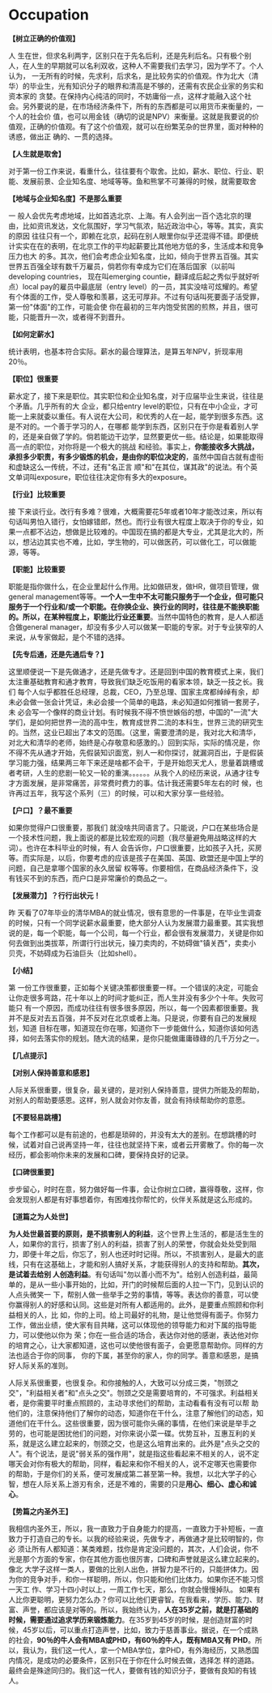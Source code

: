 # Occupation

**【树立正确的价值观】**

人 生在世，但求名利两字，区别只在于先名后利，还是先利后名。只有极个别人，在人生的早期就可以名利双收，这种人不需要我们去学习，因为学不了。个人认为， 一无所有的时候，先求利，后求名，是比较务实的价值观。作为北大（清华）的毕业生，光有知识分子的眼界和清高是不够的，还需有农民企业家的务实和资本家的 贪婪。在保持内心纯洁的同时，不妨庸俗一点，这样才能融入这个社会。另外要说的是，在市场经济条件下，所有的东西都是可以用货币来衡量的，一个人的社会价 值，也可以用金钱（确切的说是NPV）来衡量。这就是我要说的价值观，正确的价值观。有了这个价值观，就可以在纷繁芜杂的世界里，面对种种的诱惑，做出正 确的、一贯的选择。

**【人生就是取舍】**

对于第一份工作来说，看重什么，往往要有个取舍。比如，薪水、职位、行业、职能、发展前景、企业知名度、地域等等。鱼和熊掌不可兼得的时候，就需要取舍

**【地域与企业知名度】不是那么重要**

一 般人会优先考虑地域，比如首选北京、上海。有人会列出一百个选北京的理由，比如资讯发达，文化氛围好，学习气氛浓，贴近政治中心，等等。其实，真实的原因 往往只有一个，即赖在北京，起码在别人眼里你似乎还混得不错。即便统计实实在在的表明，在北京工作的平均起薪要比其他地方低的多，生活成本和竞争压力也大 的多。其次，他们会考虑企业知名度，比如，倾向于世界五百强。其实世界五百强全球有数千万雇员，倘若你有幸成为它们在落后国家（以前叫 developing countries， 现在叫emerging countie，翻译成后起之秀似乎就好听点）local pay的雇员中最底层（entry level）的一员，其实没啥可炫耀的。希望有个体面的工作，受人尊敬和羡慕，这无可厚非。不过有句话叫死要面子活受罪，第一份"体面"的工作，可能会使 你在最初的三年内饱受贫困的煎熬，并且，很可能，只能晋升一次，或者得不到晋升。

**【如何定薪水】**

统计表明，也基本符合实际。薪水的最合理算法，是算五年NPV，折现率用 20％。

**【职位】很重要**

薪水定了，接下来是职位。其实职位和企业知名度，对于应届毕业生来说，往往是个矛盾。几乎所有的大 企业，都只给entry level的职位，只有在中小企业，才可能一上来就委以重任。有人说在大公司，和优秀的人在一起，能学到很多东西。这是不对的。一个善于学习的人，在哪都 能学到东西，区别只在于你是看着别人学的，还是亲自做了学的。倘若能边干边学，显然要更优一些。结论是，如果能取得高一点的职位，对你将是一个极大的挑战 和经验。事实上，**你能接收多大挑战，承担多少职责，有多少锻炼的机会，是由你的职位决定的**，虽然中国自古就有虚衔和虚缺这么一传统，不过，还有"名正言 顺"和"在其位，谋其政"的说法。有个英文单词叫exposure，职位往往决定你有多大的exposure。

**【行业】比较重要**

接 下来谈行业。改行有多难？很难，大概需要花5年或者10年才能改过来，所以有句话叫男怕入错行，女怕嫁错郎，然也。而行业有很大程度上取决于你的专业，如 果一点都不沾边，想做是比较难的。中国现在搞的都是大专业，尤其是北大的，所以，想沾边其实也不难，比如，学生物的，可以做医药，可以做化工，可以做能 源，等等。

**【职能】比较重要**

职能是指你做什么，在企业里起什么作用。比如做研发，做HR，做项目管理，做general management等等。**一个人一生中不太可能只服务于一个企业，但可能只服务于一个行业和/或一个职能。在你换企业、换行业的同时，往往是不能换职能的。所以，在某种程度上，职能比行业还重要**。当然中国特色的教育，是人人都适合做general manager，却没有多少人可以做某一职能的专家。对于专业狭窄的人来说，从专家做起，是个不错的选择。

**【先专后通，还是先通后专？】**

这里顺便说一下是先做通才，还是先做专才。还是回到中国的教育模式上来，我们太注重基础教育和通才教育，导致我们缺乏吃饭用的看家本领，缺乏一技之长。我们 每个人似乎都胜任总经理，总裁，CEO，乃至总理、国家主席都绰绰有余，却未必会做一张会计凭证，未必会接一个简单的电路，未必知道如何推销一套房子，未 必会写一个像样的商业计划。有时候我不得不愤世嫉俗的想，中国的"一流"大学们，是如何把世界一流的高中生，教育成世界二流的本科生，世界三流的研究生 的。当然，这业已超出了本文的范围。（这里，需要澄清的是，我对北大和清华，对北大和清华的老师，始终是心存敬意和感激的。）回到实际，实际的情况是，你 不得不先从通才开始，先假装知识面宽，别人一和你探讨，就漏洞百出，于是假装学习能力强，结果两三年下来还是啥都不会干，于是开始怨天尤人，思量着跳槽或 者考研，人生的悲剧一轮又一轮的重演。。。。。。从我个人的经历来说，从通才往专才方面发展，是非常痛苦，非常费时费力的事。估计我还需要5年左右的时 候，也许再过五年，我写这个系列（三）的时候，可以和大家分享一些经验。

**【户口】？最不重要**

如果你觉得户口很重要，那我们 就没啥共同语言了。只能说，户口在某些场合是一个技术性问题，我上面说的都是比较宏观的问题（我尽量避免用战略这样的大词）。也许在本科毕业的时候，有人 会告诉你，户口很重要，比如孩子入托，买房等。而实际是，以后，你要考虑的应该是孩子在美国、英国、欧盟还是中国上学的问题，自己是拿哪个国家的永久居留 权等等。你要相信，在商品经济条件下，没有钱买不到的东西，而户口是非常廉价的商品之一。

**【发展潜力】？行行出状元！**

昨 天看了07年毕业的清华MBA的就业情况，很有意思的一件事是，在毕业生调查的时候，只有一个同学说薪水最重要，绝大部分人认为发展潜力最重要。其实我想 说的是，每一个职能，每一个公司，每一个行业，都会很有发展潜力，关键是你如何去做到出类拔萃，所谓行行出状元，操刀卖肉的，不妨碍做"镇关西"，卖卖小 贝壳，不妨碍成为石油巨头（比如shell）。

**【小结】**

第 一份工作很重要，正如每个关键决策都很重要一样。一个错误的决定，可能会让你走很多弯路，花十年以上的时间才能纠正，而人生并没有多少个十年。失败可能只 有一个原因，而成功往往有很多很多原因，所以，每一个因素都很重要。我并不是反对去五百强，并不反对在北京或者上海。只是说，你要有自己的发展规划，知道 目标在哪，知道现在你在哪，知道你下一步能做什么，知道你该如何选择，如何去落实你的规划。随大流的结果，是你只能做庸庸碌碌的几千万分之一。



**【几点提示】**

**【对别人保持善意和感恩】**

人际关系很重要，很复杂，最关键的，是对别人保持善意，提供力所能及的帮助，对别人的帮助要感恩。这样，别人就会对你友善，就会有持续帮助你的意愿。

**【不要轻易跳槽】**

每个工作都可以是有前途的，也都是琐碎的，并没有太大的差别。在想跳槽的时候，试着对自己说再坚持一年，往往也就坚持下来，或者云开雾散了。你的每一次经历，都会影响你未来的发展和口碑，要保持良好的记录。

**【口碑很重要】**

步步留心，时时在意，努力做好每一件事，会让你树立口碑，赢得尊敬，这样，你会发现别人都是有好事想着你，有困难找你帮忙的，伙伴关系就是这么形成的。





**【道篇之为人处世】**

**为人处世最首要的原则，是不损害别人的利益**，这个世界上生活的，都是活生生的人，如果你的言行，损害了别人的利益，损害了别人的荣誉，你就会处处受到阻力，即便十年之后，你忘了，别人也还时时记得。所以，不损害别人，是最大的底线，只有在这基础上，才能和别人搞好关系，才能获得别人的支持和帮助。**其次，是试着去给别 人创造利益**。有句话叫"勿以善小而不为"。给别人创造利益，最简单的，是从一些小事开始的，比如，开门的时候帮后面的人拉一下门，见到认识的人点头微笑一 下，帮别人做一些举手之劳的事情，等等。表达你的善意，可以使你赢得别人的好感和认同。这些是对所有人都适用的。此外，是要重点照顾和你利益相关的人，比 如，你的上司。给上司最好的礼物，是让他觉得有面子。你努力工作，做出业绩，使大家有目共睹，这可以体现他的领导能力和对下属的指导能力，可以使他以你为 荣；你在一些合适的场合，表达你对他的感谢，表达他对你的培育之心，让大家都知道，这也可以使他很有面子，会更愿意帮助你。同样的方法也适合于你的同事， 你的下属，甚至你的家人，你的同学。善意和感恩，是搞好人际关系的准则。

人际关系很重要，也很复杂。和你接触的人，大致可以分成三类，"刎颈之 交"，"利益相关者"和"点头之交"。刎颈之交是需要培育的，不可强求。利益相关者，是你需要平时重点照顾的，主动寻求他们的帮助，主动看看有没有可以帮 助他们的，注意保持他们了解你的动态，知道你在干什么，注意了解他们的动态，知道他们在干什么。这些很重要，因为很可能你头痛的事情，在他们来说是举手之 劳的，也可能是困扰他们的问题，对你来说小菜一碟。优势互补，互惠互利的关系，就是这么建立起来的，刎颈之交，也是这么培育出来的。此外是"点头之交的 人"。有个说法，是说"弱关系的强作用"，就是指这些看起来不相关的人，说不定哪天会对你有极大的帮助，同样，看起来和你不相关的人，说不定哪天也需要你 的帮助，于是你们的关系，便可发展成第二甚至第一种。我想，以北大学子的心智，想在人际关系上游刃有余，还是不难的，需要的只是**用心、细心、虚心和诚心**。



**【势篇之内圣外王】**

我相信内圣外王，所以，我一直致力于自身能力的提高，一直致力于补短板，一直致力于打造自己的专长。以我的经验来说，先做专才，再做通才是比较明智的，你必 须让所有人都知道：某类难题，找你是肯定没问题的，其次，人们会说，你不光是那个方面的专家，你在其他方面也很厉害，口碑和声誉就是这么建立起来的。像北 大学子这样一类人，要做的比别人出色，拼智力是不行的，只能拼体力。因为你的竞争对手，和你一样聪明，所以，你只能和他们比体力。如果你还不能习惯一天工 作、学习十四小时以上，一周工作七天，那么，你就会慢慢掉队。
如果有人比你更聪明，更努力怎么办？你可以比他们更睿智。在我看来，学历、能力、财 富、声誉，都应该是对等的。所以，我始终认为，**人在35岁之前，就是打基础的时候，需要通过追求学历来锻炼能力**。在35岁到45岁的时候，是创造财富的时 候，45岁以后，可以重点打造声誉，比如，致力于慈善事业。据说，在一个成熟的社会，**90％的牛人会有MBA或PHD，有60％的牛人，既有MBA又有 PHD**。所以，我认为，我们这一代人，拿一个MBA学位，拿PHD，有外海经历，又熟悉国内情况，是成功的必要条件，区别只在于你在什么时候去做，选择怎 样的道路。最终会是殊途同归的。我们这一代人，要做有钱的知识分子，要做有良知的有钱人。